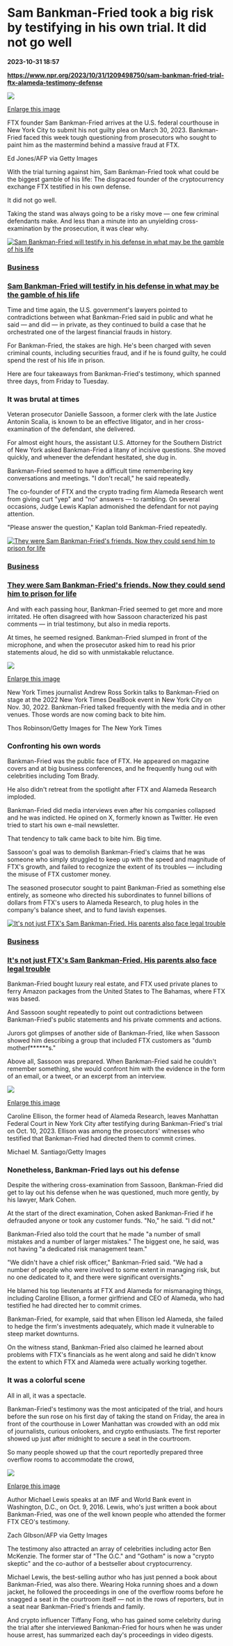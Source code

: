 # Sam Bankman-Fried took a big risk by testifying in his own trial. It did not go well

**2023-10-31 18:57**

**https://www.npr.org/2023/10/31/1209498750/sam-bankman-fried-trial-ftx-alameda-testimony-defense**

 ![](https://media.npr.org/assets/img/2023/10/31/gettyimages-1249938425-095af0fae4ca8e953885e09614bf23da56b4e953-s1100-c50.jpg) 

[Enlarge this image](https://media.npr.org/assets/img/2023/10/31/gettyimages-1249938425-095af0fae4ca8e953885e09614bf23da56b4e953-s1200.jpg)

FTX founder Sam Bankman-Fried arrives at the U.S. federal courthouse in New York City to submit his not guilty plea on March 30, 2023. Bankman-Fried faced this week tough questioning from prosecutors who sought to paint him as the mastermind behind a massive fraud at FTX.

Ed Jones/AFP via Getty Images

With the trial turning against him, Sam Bankman-Fried took what could be the biggest gamble of his life: The disgraced founder of the cryptocurrency exchange FTX testified in his own defense.

It did not go well.

Taking the stand was always going to be a risky move — one few criminal defendants make. And less than a minute into an unyielding cross-examination by the prosecution, it was clear why.

[![Sam Bankman-Fried will testify in his defense in what may be the gamble of his life](https://media.npr.org/assets/img/2023/10/25/gettyimages-1478106443_sq-e1253ad7503656d41087a65c06cf4bf72a6cf372-s100-c15.jpg)](https://www.npr.org/2023/10/25/1208443539/sam-bankman-fried-trial-ftx-alameda-testimony)

### [Business](https://www.npr.org/sections/business/)

### [Sam Bankman-Fried will testify in his defense in what may be the gamble of his life](https://www.npr.org/2023/10/25/1208443539/sam-bankman-fried-trial-ftx-alameda-testimony)

Time and time again, the U.S. government's lawyers pointed to contradictions between what Bankman-Fried said in public and what he said — and did — in private, as they continued to build a case that he orchestrated one of the largest financial frauds in history.

For Bankman-Fried, the stakes are high. He's been charged with seven criminal counts, including securities fraud, and if he is found guilty, he could spend the rest of his life in prison.

Here are four takeaways from Bankman-Fried's testimony, which spanned three days, from Friday to Tuesday.

### It was brutal at times

Veteran prosecutor Danielle Sassoon, a former clerk with the late Justice Antonin Scalia, is known to be an effective litigator, and in her cross-examination of the defendant, she delivered.

For almost eight hours, the assistant U.S. Attorney for the Southern District of New York asked Bankman-Fried a litany of incisive questions. She moved quickly, and whenever the defendant hesitated, she dug in.

Bankman-Fried seemed to have a difficult time remembering key conversations and meetings. "I don't recall," he said repeatedly.

The co-founder of FTX and the crypto trading firm Alameda Research went from giving curt "yep" and "no" answers — to rambling. On several occasions, Judge Lewis Kaplan admonished the defendant for not paying attention.

"Please answer the question," Kaplan told Bankman-Fried repeatedly.

[![They were Sam Bankman-Fried's friends. Now they could send him to prison for life](https://media.npr.org/assets/img/2023/10/20/untitled-design-1-_sq-67a31d8cf4bf30d124632727473687837f227275-s100-c15.jpg)](https://www.npr.org/2023/10/21/1207143248/sam-bankman-fried-trial-ftx-crypto-fraud-alameda)

### [Business](https://www.npr.org/sections/business/)

### [They were Sam Bankman-Fried's friends. Now they could send him to prison for life](https://www.npr.org/2023/10/21/1207143248/sam-bankman-fried-trial-ftx-crypto-fraud-alameda)

And with each passing hour, Bankman-Fried seemed to get more and more irritated. He often disagreed with how Sassoon characterized his past comments — in trial testimony, but also in media reports.

At times, he seemed resigned. Bankman-Fried slumped in front of the microphone, and when the prosecutor asked him to read his prior statements aloud, he did so with unmistakable reluctance.

 ![](https://media.npr.org/assets/img/2023/10/31/gettyimages-1445868229-3bbaf32c58afa6d66413cdbea521ab5dcdcd2bd1-s1100-c50.jpg) 

[Enlarge this image](https://media.npr.org/assets/img/2023/10/31/gettyimages-1445868229-3bbaf32c58afa6d66413cdbea521ab5dcdcd2bd1-s1200.jpg)

New York Times journalist Andrew Ross Sorkin talks to Bankman-Fried on stage at the 2022 New York Times DealBook event in New York City on Nov. 30, 2022. Bankman-Fried talked frequently with the media and in other venues. Those words are now coming back to bite him.

Thos Robinson/Getty Images for The New York Times

### Confronting his own words

Bankman-Fried was the public face of FTX. He appeared on magazine covers and at big business conferences, and he frequently hung out with celebrities including Tom Brady.

He also didn't retreat from the spotlight after FTX and Alameda Research imploded.

Bankman-Fried did media interviews even after his companies collapsed and he was indicted. He opined on X, formerly known as Twitter. He even tried to start his own e-mail newsletter.

That tendency to talk came back to bite him. Big time.

Sassoon's goal was to demolish Bankman-Fried's claims that he was someone who simply struggled to keep up with the speed and magnitude of FTX's growth, and failed to recognize the extent of its troubles — including the misuse of FTX customer money.

The seasoned prosecutor sought to paint Bankman-Fried as something else entirely, as someone who directed his subordinates to funnel billions of dollars from FTX's users to Alameda Research, to plug holes in the company's balance sheet, and to fund lavish expenses.

[![It's not just FTX's Sam Bankman-Fried. His parents also face legal trouble](https://media.npr.org/assets/img/2023/09/29/untitled-design_sq-69ce7c17cd2aa0416a0bdb707bf027acd615c39a-s100-c15.jpg)](https://www.npr.org/2023/10/02/1200764160/sam-bankman-fried-sbf-parents-ftx-crypto-collapse-trial-stanford-law-school)

### [Business](https://www.npr.org/sections/business/)

### [It's not just FTX's Sam Bankman-Fried. His parents also face legal trouble](https://www.npr.org/2023/10/02/1200764160/sam-bankman-fried-sbf-parents-ftx-crypto-collapse-trial-stanford-law-school)

Bankman-Fried bought luxury real estate, and FTX used private planes to ferry Amazon packages from the United States to The Bahamas, where FTX was based.

And Sassoon sought repeatedly to point out contradictions between Bankman-Fried's public statements and his private comments and actions.

Jurors got glimpses of another side of Bankman-Fried, like when Sassoon showed him describing a group that included FTX customers as "dumb motherf\*\*\*\*\*\*s."

Above all, Sassoon was prepared. When Bankman-Fried said he couldn't remember something, she would confront him with the evidence in the form of an email, or a tweet, or an excerpt from an interview.

 ![](https://media.npr.org/assets/img/2023/10/31/gettyimages-1728392422-1--9d6f11846f31d0b15804729aa102f2241c43cac4-s1100-c50.jpg) 

[Enlarge this image](https://media.npr.org/assets/img/2023/10/31/gettyimages-1728392422-1--9d6f11846f31d0b15804729aa102f2241c43cac4-s1200.jpg)

Caroline Ellison, the former head of Alameda Research, leaves Manhattan Federal Court in New York City after testifying during Bankman-Fried's trial on Oct. 10, 2023. Ellison was among the prosecutors' witnesses who testified that Bankman-Fried had directed them to commit crimes.

Michael M. Santiago/Getty Images

### Nonetheless, Bankman-Fried lays out his defense

Despite the withering cross-examination from Sassoon, Bankman-Fried did get to lay out his defense when he was questioned, much more gently, by his lawyer, Mark Cohen.

At the start of the direct examination, Cohen asked Bankman-Fried if he defrauded anyone or took any customer funds. "No," he said. "I did not."

Bankman-Fried also told the court that he made "a number of small mistakes and a number of larger mistakes." The biggest one, he said, was not having "a dedicated risk management team."

"We didn't have a chief risk officer," Bankman-Fried said. "We had a number of people who were involved to some extent in managing risk, but no one dedicated to it, and there were significant oversights."

He blamed his top lieutenants at FTX and Alameda for mismanaging things, including Caroline Ellison, a former girlfriend and CEO of Alameda, who had testified he had directed her to commit crimes.

Bankman-Fried, for example, said that when Ellison led Alameda, she failed to hedge the firm's investments adequately, which made it vulnerable to steep market downturns.

On the witness stand, Bankman-Fried also claimed he learned about problems with FTX's financials as he went along and said he didn't know the extent to which FTX and Alameda were actually working together.

### It was a colorful scene

All in all, it was a spectacle.

Bankman-Fried's testimony was the most anticipated of the trial, and hours before the sun rose on his first day of taking the stand on Friday, the area in front of the courthouse in Lower Manhattan was crowded with an odd mix of journalists, curious onlookers, and crypto enthusiasts. The first reporter showed up just after midnight to secure a seat in the courtroom.

So many people showed up that the court reportedly prepared three overflow rooms to accommodate the crowd,

 ![](https://media.npr.org/assets/img/2023/10/31/gettyimages-613603180-0928d2085efbfd46d0f16b105d1578049b1418a2-s1100-c50.jpg) 

[Enlarge this image](https://media.npr.org/assets/img/2023/10/31/gettyimages-613603180-0928d2085efbfd46d0f16b105d1578049b1418a2-s1200.jpg)

Author Michael Lewis speaks at an IMF and World Bank event in Washington, D.C., on Oct. 9, 2016. Lewis, who's just written a book about Bankman-Fried, was one of the well known people who attended the former FTX CEO's testimony.

Zach GIbson/AFP via Getty Images

The testimony also attracted an array of celebrities including actor Ben McKenzie. The former star of "The O.C." and "Gotham" is now a "crypto skeptic" and the co-author of a bestseller about cryptocurrency.

Michael Lewis, the best-selling author who has just penned a book about Bankman-Fried, was also there. Wearing Hoka running shoes and a down jacket, he followed the proceedings in one of the overflow rooms before he snagged a seat in the courtroom itself — not in the rows of reporters, but in a seat near Bankman-Fried's friends and family.

And crypto influencer Tiffany Fong, who has gained some celebrity during the trial after she interviewed Bankman-Fried for hours when he was under house arrest, has summarized each day's proceedings in video digests.